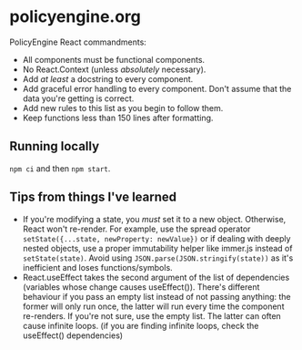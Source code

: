 # policyengine.org

PolicyEngine React commandments:

- All components must be functional components.
- No React.Context (unless _absolutely_ necessary).
- Add _at least_ a docstring to every component.
- Add graceful error handling to every component. Don't assume that the data you're getting is correct.
- Add new rules to this list as you begin to follow them.
- Keep functions less than 150 lines after formatting.

## Running locally

`npm ci` and then `npm start`.

## Tips from things I've learned

- If you're modifying a state, you _must_ set it to a new object. Otherwise, React won't re-render. For example, use the spread operator `setState({...state, newProperty: newValue})` or if dealing with deeply nested objects, use a proper immutability helper like immer.js instead of `setState(state)`. Avoid using `JSON.parse(JSON.stringify(state))` as it's inefficient and loses functions/symbols.
- React.useEffect takes the second argument of the list of dependencies (variables whose change causes useEffect()). There's different behaviour if you pass an empty list instead of not passing anything: the former will only run once, the latter will run every time the component re-renders. If you're not sure, use the empty list. The latter can often cause infinite loops. (if you are finding infinite loops, check the useEffect() dependencies)

